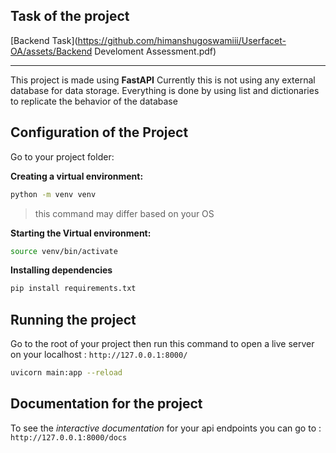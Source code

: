## Task of the project

[Backend Task](https://github.com/himanshugoswamiii/Userfacet-OA/assets/Backend Develoment Assessment.pdf)

---

This project is made using **FastAPI**
Currently this is not using any external database for data storage. Everything is done by using list and dictionaries to replicate the behavior
of the database

## Configuration of the Project

Go to your project folder:

**Creating a virtual environment:**
```sh
python -m venv venv
```
> this command may differ based on your OS 

**Starting the Virtual environment:**
```sh
source venv/bin/activate
```

**Installing dependencies**

```sh
pip install requirements.txt
```

## Running the project

Go to the root of your project then run this command to open a live server on your localhost : `http://127.0.0.1:8000/`

```sh
uvicorn main:app --reload
```

## Documentation for the project
To see the *interactive documentation* for your api endpoints you can go to : `http://127.0.0.1:8000/docs`